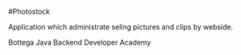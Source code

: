 #Photostock

Application which administrate seling pictures and clips by webside.

Bottega Java Backend Developer Academy
